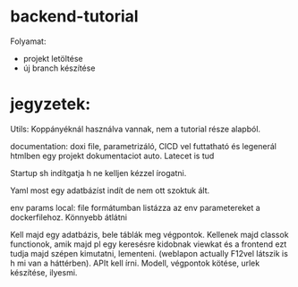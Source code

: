 # backend-tutorial

Folyamat:

- projekt letöltése
- új branch készítése




# jegyzetek:
Utils:
Koppányéknál használva vannak, nem a tutorial része alapból.

documentation:
doxi file, parametrizáló, CICD vel futtatható és legenerál htmlben egy projekt dokumentaciot auto. Latecet is tud

Startup sh indítgatja h ne kelljen kézzel írogatni.

Yaml most egy adatbázíst indít de nem ott szoktuk ált.

env params local:
file formátumban listázza az env parametereket a dockerfilehoz. Könnyebb átlátni

Kell majd egy adatbázis, bele táblák meg végpontok. Kellenek majd classok functionok, amik majd pl egy keresésre kidobnak viewkat és a frontend ezt tudja majd szépen kimutatni, lementeni. (weblapon actually F12vel látszik is h mi van a háttérben). APIt kell írni.
Modell, végpontok kötése, urlek készítése, ilyesmi.

